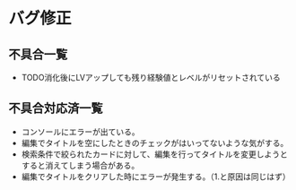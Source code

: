 # バグ修正
## 不具合一覧
- TODO消化後にLVアップしても残り経験値とレベルがリセットされている

## 不具合対応済一覧
- コンソールにエラーが出ている。
- 編集でタイトルを空にしたときのチェックがはいってないような気がする。
- 検索条件で絞られたカードに対して、編集を行ってタイトルを変更しようとすると消えてしまう場合がある。
- 編集でタイトルをクリアした時にエラーが発生する。（1.と原因は同じはず）